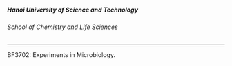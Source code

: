 ##### Hanoi University of Science and Technology

###### School of Chemistry and Life Sciences

---

BF3702: Experiments in Microbiology.
